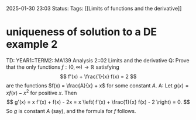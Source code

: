 2025-01-30 23:03
Status: 
Tags: [[Limits of functions and the derivative]]
# uniqueness of solution to a DE example 2

TD: YEAR1::TERM2::MA139 Analysis 2::02 Limits and the derivative
Q: Prove that the only functions $f: (0, \infty) \to \mathbb{R}$ satisfying
$$
f'(x) + \frac{1}{x} f(x) = 2
$$
are the functions $f(x) = \frac{A}{x} + x$ for some constant $A$.
A: Let $g(x) = x f(x) - x^2$ for positive $x$. Then
$$
g'(x) = x f'(x) + f(x) - 2x = x \left( f'(x) + \frac{1}{x} f(x) - 2 \right) = 0.
$$
So $g$ is constant $A$ (say), and the formula for $f$ follows.
<!--ID: 1738278482682-->
